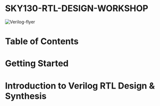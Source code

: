 # SKY130-RTL-DESIGN-WORKSHOP
![Verilog-flyer](https://user-images.githubusercontent.com/104474928/165443204-83eed8b3-5357-4c53-946c-3bc33d8080fc.png)
# Table of Contents
# Getting Started
# Introduction to Verilog RTL Design & Synthesis
